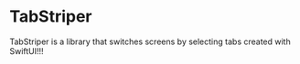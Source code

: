 # TabStriper
TabStriper is a library that switches screens by selecting tabs created with SwiftUI!!!
